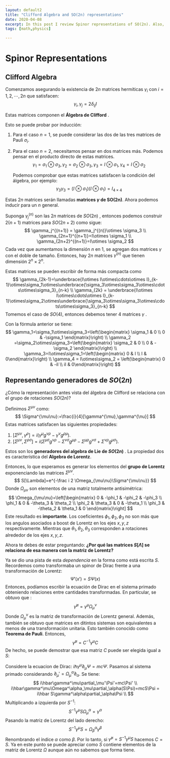 ```yaml
---
layout: default2
title: "Clifford Algebra and SO(2n) representations"
date: 2020-04-08
excerpt: In this post I review Spinor representations of SO(2n). Also, we treat Clifford algebra generators and its connection with orthogonal groups.
tags: [math,physics]

---
```


# Spinor Representations

## Clifford Algebra

Comenzamos asegurando la existencia de $2n$  matrices hermíticas $\gamma_i$ con $i=1,2,\cdots,2n$ que satisfacen:
$$
{\gamma_i,\gamma_j}=2\delta_{ij}I
$$


Estas matrices componen el **Álgebra de Clifford** .

Esto se puede probar por inducción:

1. Para el caso $n=1$, se puede considerar las dos de las tres matrices de Pauli $\sigma_i$.

2. Para el caso $n=2$, necesitamos pensar en dos matrices más. Podemos pensar en el producto directo de estas matrices.
   $$
   \gamma_1=\sigma_1\otimes \sigma_3,\gamma_2=\sigma_2\otimes\sigma_3,\gamma_3=I\otimes\sigma_1,\gamma_4=I\otimes\sigma_2
   $$
   

   Podemos comprobar que estas matrices satisfacen la condición del álgebra, por ejemplo:
   $$
   \gamma_3\gamma_3=(I\otimes\sigma_1)(I\otimes\sigma_1)=I_{4\times 4}
   $$

Estas $2n$ matrices serán llamadas **matrices $\gamma$ de SO(2n)**. Ahora podemos inducir para un $n$ general.

Suponga $\gamma_j^{(n)}$ son las $2n$ matrices de $SO(2n)$ , entonces podemos construir $2(n+1)$ matrices para $SO(2n+2)$ como sigue:
$$
\gamma_j^{(n+1)} = \gamma_j^{(n)}\otimes \sigma_3 \\
\gamma_{2n+1}^{(n+1)}=I\otimes \sigma_1 \\
\gamma_{2n+2}^{(n+1)}=I\otimes \sigma_2
$$
Cada vez que aumentamos la dimensión $n$ en 1, se agregan dos matrices $\gamma$ con el doble de tamaño. Entonces, hay $2n$ matrices $\gamma^{(n)}$ que tienen dimensión $2^n\times 2^n$.

Estas matrices se pueden escribir de forma más compacta como
$$
\gamma_{2k-1}=\underbrace{I\otimes I\otimes\cdots\otimes I}_{k-1}\otimes\sigma_1\otimes\underbrace{\sigma_3\otimes\sigma_3\otimes\cdots\otimes\sigma_3}_{n-k} \\
\gamma_{2k} = \underbrace{I\otimes I\otimes\cdots\otimes I}_{k-1}\otimes\sigma_2\otimes\underbrace{\sigma_3\otimes\sigma_3\otimes\cdots\otimes\sigma_3}_{n-k}
$$
Tomemos el caso de $SO(4)$, entonces debemos tener 4 matrices $\gamma$ .

Con la fórmula anterior se tiene: 
$$
\gamma_1=\sigma_1\otimes\sigma_3=\left(\begin{matrix}
\sigma_1 & 0 \\
0 & -\sigma_1
\end{matrix}\right) \\
\gamma_2 =\sigma_2\otimes\sigma_3=\left(\begin{matrix}
\sigma_2 & 0 \\
0 & -\sigma_2
\end{matrix}\right) \\
\gamma_3=I\otimes\sigma_1=\left(\begin{matrix}
0 & I \\
I & 0\end{matrix}\right) \\
\gamma_4 = I\otimes\sigma_2 = \left(\begin{matrix}
0 & -iI \\
iI & 0\end{matrix}\right)
$$

## Representando generadores de $SO(2n)$

¿Cómo la representación antes vista del álgebra de Clifford se relaciona con el grupo de rotaciones $SO(2n)$?

Definimos $\Sigma^{\mu\nu}$ como: 
$$
\Sigma^{\mu\nu}:=\frac{i}{4}[\gamma^{\mu},\gamma^{\nu}]
$$
Estas matrices satisfacen las siguientes propiedades:

1. $[\Sigma^{\mu\nu},\gamma^{\rho}]=i(\gamma^\mu g^{\nu\rho}-\gamma^\nu g^{\rho\mu})$.
2. $[\Sigma^{\mu\nu},\Sigma^{\rho\sigma}]=i(\Sigma^{\mu\sigma}g^{\nu\rho}-\Sigma^{\nu\sigma}g^{\mu\rho}-\Sigma^{\mu\rho}g^{\nu\sigma}+\Sigma^{\nu\rho}g^{\mu\sigma})$.

Estos son los **generadores del algebra de Lie de $SO(2n)$** . La propiedad dos es característica del **Algebra de Lorentz**.

Entonces, lo que esperamos es generar los elementos del **grupo de Lorentz** exponenciando las matrices $\Sigma^{\mu\nu}$.
$$
S[\Lambda]=e^{-\frac i 2 \Omega_{\mu\nu}\Sigma^{\mu\nu}}
$$
Donde $\Omega_{\mu\nu}$ son elementos de una matriz totalmente antisimétrica:
$$
\Omega_{\mu\nu}=\left[\begin{matrix}
0 & -\phi_1 & -\phi_2 & -\phi_3 \\
\phi_1 & 0 & -\theta_3 & \theta_2 \\
\phi_2 & \theta_3 & 0 & -\theta_1 \\
\phi_3 & -\theta_2 & \theta_1 & 0
\end{matrix}\right]
$$
Este resultado es **importante**. Los coeficientes $\phi_1,\phi_2,\phi_3$ no son más que los angulos asociados a boost de Lorentz en los ejes $x,y,z$ respectivamente. Mientras que $\theta_1,\theta_2,\theta_3$ corresponden a rotaciones alrededor de los ejes $x,y, z$. 

Ahora te debes de estar preguntando: **¿Por qué las matrices $S[\Lambda]$ se relaciona de esa manera con la matriz de Lorentz?**

Ya se dio una pista de esta *dependencia* en la forma como está escrita $S$. Recordemos como transformaba un spinor de Dirac frente a una transformación de Lorentz:
$$
\Psi'(x')=S\Psi(x)
$$
Entonces, podíamos escribir la ecuación de Dirac en el sistema primado obteniendo relaciones entre cantidades transformadas. En particular, se obtuvo que :
$$
\bar{\gamma}^{\mu}=\gamma^\mu\Omega^\nu_\mu
$$
Donde $\Omega^\nu_\mu$ es la matriz de transformación de Lorentz general. Además, también se obtuvo que matrices en ditintos sistemas son equivalentes a menos de una transformación unitaria. Esto también conocido como **Teorema de Pauli**. Entonces,
$$
\bar{\gamma}^\mu=C^{-1}\gamma^\mu C
$$
De hecho, se puede demostrar que esa matriz $C$ puede ser elegida igual a $S$:

Considere la ecuacion de Dirac: $i\hbar\gamma^\mu\partial_\mu\Psi=mc\Psi$. Pasamos al sistema primado considerando $\partial_\mu'=\Omega^\alpha_\mu\partial_\alpha$. Se tiene:
$$
i\hbar\gamma^\mu\partial_\mu'\Psi'=mc\Psi' \\
i\hbar\gamma^\mu\Omega^\alpha_\mu\partial_\alpha(S\Psi)=mcS\Psi = i\hbar S\gamma^\alpha\partial_\alpha\Psi \\
$$
Multiplicando a izquierda por $S^{-1}$:
$$
S^{-1}\gamma^\mu S\Omega^\alpha_\mu  =\gamma^{\alpha}
$$
Pasando la matriz de Lorentz del lado derecho:
$$
S^{-1}\gamma^\mu S=\Omega^{\alpha}_\beta \gamma^\beta
$$
Renombrando el índice $\alpha$ como $\beta$.  Por lo tanto, si $\bar{\gamma}^\mu=S^{-1}\gamma^\mu S$ hacemos $C=S$. Ya en este punto se puede apreciar como $S$ contiene elementos de la matriz de Lorentz $\Omega$ aunque aún no sabemos que forma tiene.